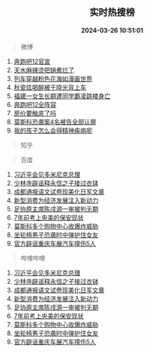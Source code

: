 <div align="center"><h2>实时热搜榜</h2><h4>2024-03-26 10:51:01</h4></div>

> 微博  

1. [奔跑吧12官宣](https://s.weibo.com/weibo?q=%23%E5%A5%94%E8%B7%91%E5%90%A712%E5%AE%98%E5%AE%A3%23&t=31&band_rank=1&Refer=top)<br />
2. [天水麻辣烫把锅煮烂了](https://s.weibo.com/weibo?q=%23%E5%A4%A9%E6%B0%B4%E9%BA%BB%E8%BE%A3%E7%83%AB%E6%8A%8A%E9%94%85%E7%85%AE%E7%83%82%E4%BA%86%23&t=31&band_rank=2&Refer=top)<br />
3. [列车穿越粉色花海如漫画世界](https://s.weibo.com/weibo?q=%23%E5%88%97%E8%BD%A6%E7%A9%BF%E8%B6%8A%E7%B2%89%E8%89%B2%E8%8A%B1%E6%B5%B7%E5%A6%82%E6%BC%AB%E7%94%BB%E4%B8%96%E7%95%8C%23&t=31&band_rank=3&Refer=top)<br />
4. [秋瓷炫喝醉被于晓光背上车](https://s.weibo.com/weibo?q=%23%E7%A7%8B%E7%93%B7%E7%82%AB%E5%96%9D%E9%86%89%E8%A2%AB%E4%BA%8E%E6%99%93%E5%85%89%E8%83%8C%E4%B8%8A%E8%BD%A6%23&t=31&band_rank=4&Refer=top)<br />
5. [福建一女生长期遭同学霸凌跳楼身亡](https://s.weibo.com/weibo?q=%23%E7%A6%8F%E5%BB%BA%E4%B8%80%E5%A5%B3%E7%94%9F%E9%95%BF%E6%9C%9F%E9%81%AD%E5%90%8C%E5%AD%A6%E9%9C%B8%E5%87%8C%E8%B7%B3%E6%A5%BC%E8%BA%AB%E4%BA%A1%23&t=31&band_rank=5&Refer=top)<br />
6. [奔跑吧12全阵容](https://s.weibo.com/weibo?q=%23%E5%A5%94%E8%B7%91%E5%90%A712%E5%85%A8%E9%98%B5%E5%AE%B9%23&t=31&band_rank=6&Refer=top)<br />
7. [房价要触底了吗](https://s.weibo.com/weibo?q=%23%E6%88%BF%E4%BB%B7%E8%A6%81%E8%A7%A6%E5%BA%95%E4%BA%86%E5%90%97%23&t=31&band_rank=7&Refer=top)<br />
8. [莫斯科恐袭案4名被告全部认罪](https://s.weibo.com/weibo?q=%23%E8%8E%AB%E6%96%AF%E7%A7%91%E6%81%90%E8%A2%AD%E6%A1%884%E5%90%8D%E8%A2%AB%E5%91%8A%E5%85%A8%E9%83%A8%E8%AE%A4%E7%BD%AA%23&t=31&band_rank=8&Refer=top)<br />
9. [我的孩子怎么会得精神疾病呢](https://s.weibo.com/weibo?q=%23%E6%88%91%E7%9A%84%E5%AD%A9%E5%AD%90%E6%80%8E%E4%B9%88%E4%BC%9A%E5%BE%97%E7%B2%BE%E7%A5%9E%E7%96%BE%E7%97%85%E5%91%A2%23&t=31&band_rank=9&Refer=top)<br />

> 知乎  


> 百度  

1. [习近平会见多米尼克总理](https://www.baidu.com/s?wd=%E4%B9%A0%E8%BF%91%E5%B9%B3%E4%BC%9A%E8%A7%81%E5%A4%9A%E7%B1%B3%E5%B0%BC%E5%85%8B%E6%80%BB%E7%90%86&sa=fyb_news&rsv_dl=fyb_news)<br />
2. [少林寺辟谣释永信之子接过衣钵](https://www.baidu.com/s?wd=%E5%B0%91%E6%9E%97%E5%AF%BA%E8%BE%9F%E8%B0%A3%E9%87%8A%E6%B0%B8%E4%BF%A1%E4%B9%8B%E5%AD%90%E6%8E%A5%E8%BF%87%E8%A1%A3%E9%92%B5&sa=fyb_news&rsv_dl=fyb_news)<br />
3. [成都通报语文试卷现美化日军文章](https://www.baidu.com/s?wd=%E6%88%90%E9%83%BD%E9%80%9A%E6%8A%A5%E8%AF%AD%E6%96%87%E8%AF%95%E5%8D%B7%E7%8E%B0%E7%BE%8E%E5%8C%96%E6%97%A5%E5%86%9B%E6%96%87%E7%AB%A0&sa=fyb_news&rsv_dl=fyb_news)<br />
4. [新型消费为经济发展注入新动力](https://www.baidu.com/s?wd=%E6%96%B0%E5%9E%8B%E6%B6%88%E8%B4%B9%E4%B8%BA%E7%BB%8F%E6%B5%8E%E5%8F%91%E5%B1%95%E6%B3%A8%E5%85%A5%E6%96%B0%E5%8A%A8%E5%8A%9B&sa=fyb_news&rsv_dl=fyb_news)<br />
5. [足协原主席陈戌源一审被判无期](https://www.baidu.com/s?wd=%E8%B6%B3%E5%8D%8F%E5%8E%9F%E4%B8%BB%E5%B8%AD%E9%99%88%E6%88%8C%E6%BA%90%E4%B8%80%E5%AE%A1%E8%A2%AB%E5%88%A4%E6%97%A0%E6%9C%9F&sa=fyb_news&rsv_dl=fyb_news)<br />
6. [7年前考上央美的保安现状](https://www.baidu.com/s?wd=7%E5%B9%B4%E5%89%8D%E8%80%83%E4%B8%8A%E5%A4%AE%E7%BE%8E%E7%9A%84%E4%BF%9D%E5%AE%89%E7%8E%B0%E7%8A%B6&sa=fyb_news&rsv_dl=fyb_news)<br />
7. [莫斯科多个购物中心收爆炸威胁](https://www.baidu.com/s?wd=%E8%8E%AB%E6%96%AF%E7%A7%91%E5%A4%9A%E4%B8%AA%E8%B4%AD%E7%89%A9%E4%B8%AD%E5%BF%83%E6%94%B6%E7%88%86%E7%82%B8%E5%A8%81%E8%83%81&sa=fyb_news&rsv_dl=fyb_news)<br />
8. [坐轮椅男子恐袭时中弹护住女友](https://www.baidu.com/s?wd=%E5%9D%90%E8%BD%AE%E6%A4%85%E7%94%B7%E5%AD%90%E6%81%90%E8%A2%AD%E6%97%B6%E4%B8%AD%E5%BC%B9%E6%8A%A4%E4%BD%8F%E5%A5%B3%E5%8F%8B&sa=fyb_news&rsv_dl=fyb_news)<br />
9. [官方辟谣重庆车展汽车撞伤5人](https://www.baidu.com/s?wd=%E5%AE%98%E6%96%B9%E8%BE%9F%E8%B0%A3%E9%87%8D%E5%BA%86%E8%BD%A6%E5%B1%95%E6%B1%BD%E8%BD%A6%E6%92%9E%E4%BC%A45%E4%BA%BA&sa=fyb_news&rsv_dl=fyb_news)<br />

> 哔哩哔哩  

1. [习近平会见多米尼克总理](https://www.baidu.com/s?wd=%E4%B9%A0%E8%BF%91%E5%B9%B3%E4%BC%9A%E8%A7%81%E5%A4%9A%E7%B1%B3%E5%B0%BC%E5%85%8B%E6%80%BB%E7%90%86&sa=fyb_news&rsv_dl=fyb_news)<br />
2. [少林寺辟谣释永信之子接过衣钵](https://www.baidu.com/s?wd=%E5%B0%91%E6%9E%97%E5%AF%BA%E8%BE%9F%E8%B0%A3%E9%87%8A%E6%B0%B8%E4%BF%A1%E4%B9%8B%E5%AD%90%E6%8E%A5%E8%BF%87%E8%A1%A3%E9%92%B5&sa=fyb_news&rsv_dl=fyb_news)<br />
3. [成都通报语文试卷现美化日军文章](https://www.baidu.com/s?wd=%E6%88%90%E9%83%BD%E9%80%9A%E6%8A%A5%E8%AF%AD%E6%96%87%E8%AF%95%E5%8D%B7%E7%8E%B0%E7%BE%8E%E5%8C%96%E6%97%A5%E5%86%9B%E6%96%87%E7%AB%A0&sa=fyb_news&rsv_dl=fyb_news)<br />
4. [新型消费为经济发展注入新动力](https://www.baidu.com/s?wd=%E6%96%B0%E5%9E%8B%E6%B6%88%E8%B4%B9%E4%B8%BA%E7%BB%8F%E6%B5%8E%E5%8F%91%E5%B1%95%E6%B3%A8%E5%85%A5%E6%96%B0%E5%8A%A8%E5%8A%9B&sa=fyb_news&rsv_dl=fyb_news)<br />
5. [足协原主席陈戌源一审被判无期](https://www.baidu.com/s?wd=%E8%B6%B3%E5%8D%8F%E5%8E%9F%E4%B8%BB%E5%B8%AD%E9%99%88%E6%88%8C%E6%BA%90%E4%B8%80%E5%AE%A1%E8%A2%AB%E5%88%A4%E6%97%A0%E6%9C%9F&sa=fyb_news&rsv_dl=fyb_news)<br />
6. [7年前考上央美的保安现状](https://www.baidu.com/s?wd=7%E5%B9%B4%E5%89%8D%E8%80%83%E4%B8%8A%E5%A4%AE%E7%BE%8E%E7%9A%84%E4%BF%9D%E5%AE%89%E7%8E%B0%E7%8A%B6&sa=fyb_news&rsv_dl=fyb_news)<br />
7. [莫斯科多个购物中心收爆炸威胁](https://www.baidu.com/s?wd=%E8%8E%AB%E6%96%AF%E7%A7%91%E5%A4%9A%E4%B8%AA%E8%B4%AD%E7%89%A9%E4%B8%AD%E5%BF%83%E6%94%B6%E7%88%86%E7%82%B8%E5%A8%81%E8%83%81&sa=fyb_news&rsv_dl=fyb_news)<br />
8. [坐轮椅男子恐袭时中弹护住女友](https://www.baidu.com/s?wd=%E5%9D%90%E8%BD%AE%E6%A4%85%E7%94%B7%E5%AD%90%E6%81%90%E8%A2%AD%E6%97%B6%E4%B8%AD%E5%BC%B9%E6%8A%A4%E4%BD%8F%E5%A5%B3%E5%8F%8B&sa=fyb_news&rsv_dl=fyb_news)<br />
9. [官方辟谣重庆车展汽车撞伤5人](https://www.baidu.com/s?wd=%E5%AE%98%E6%96%B9%E8%BE%9F%E8%B0%A3%E9%87%8D%E5%BA%86%E8%BD%A6%E5%B1%95%E6%B1%BD%E8%BD%A6%E6%92%9E%E4%BC%A45%E4%BA%BA&sa=fyb_news&rsv_dl=fyb_news)<br />
